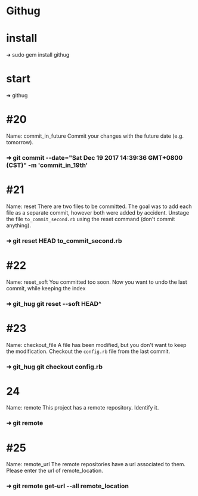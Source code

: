 # Githug
# install 
➜ sudo gem install githug
# start
➜ githug
# #20
Name: commit_in_future
Commit your changes with the future date (e.g. tomorrow).

### ➜  git commit --date="Sat Dec 19 2017 14:39:36 GMT+0800 (CST)" -m 'commit_in_19th'
# #21
Name: reset
There are two files to be committed.  The goal was to add each file as a separate commit, however both were added by accident.  Unstage the file `to_commit_second.rb` using the reset command (don't commit anything).

### ➜  git reset HEAD to_commit_second.rb
# #22
Name: reset_soft
You committed too soon. Now you want to undo the last commit, while keeping the index

### ➜  git_hug git reset --soft HEAD^

# #23
Name: checkout_file
A file has been modified, but you don't want to keep the modification.  Checkout the `config.rb` file from the last commit.

### ➜  git_hug git checkout config.rb
# 24 
Name: remote
This project has a remote repository.  Identify it.

### ➜  git remote

# #25  
Name: remote_url
The remote repositories have a url associated to them.  Please enter the url of remote_location.

### ➜ git remote get-url --all remote_location
